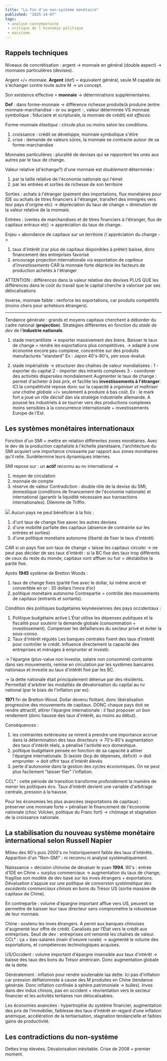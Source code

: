 ```yaml
---
title: "La fin d'un non-système monétaire"
published: "2025-14-07"
tags:
 - analyse contemporaine
 - critique de l'économie politique
 - marxisme
---
```


## Rappels techniques

Niveaux de concrétisation : argent -> monnaie en général (double aspect) -> monnaies particulières (devises).

Argent =/= monnaie.
**Argent** (def) = équivalent général, seule M capable de s'échanger contre toute autre M -> un concept.

Son existence effective = **monnaie** -> déterminations supplémentaires. 

**Def** : dans forme-monnaie -> différence richesse produite/à produire (entre monnaie-marchandise - or ou argent -, valeur déterminée VS monnaie symbolique : fiduciaire et scripturale, la monnaie de crédit) est *effacée*.

Forme-monnaie *élastique* : circule plus ou moins selon les conditions.
1) croissance : crédit se développe, monnaie symbolique s'étire
2) crise : demande de valeurs sûres, la monnaie se contracte autour de sa forme-marchandise

Monnaies particulières : pluralité de devises qui se *rapportent* les unes aux autres par le taux de change.

Valeur relative (d'échange?) d'une monnaie est *doublement* déterminée :
1) par la taille relative de l'économie nationale qui l'émet
2) par les entrées et sorties de richesse de son territoire

Sorties : achats à l'étranger (paiment des importations, flux monétaires pour IDE ou achats de titres financiers à l'étranger, transfert des immigrés vers leur pays d'origine etc) -> dépréciation du taux de change = diminution de la valeur relative de la monnaie.

Entrées : (ventes de marchandises et de titres financiers à l'étranger, flux de capitaux entraux etc) -> appréciation du taux de change.

Enjeu = abondance de capitaux sur un territoire // appréciation du change ->
1) taux d'intérêt (car plus de capitaux disponibles à préter) baisse, donc financement des entreprises favorisé
2) encourage projection internationale via exportation de *capitaux d'investissements* CAR la monnaie forte déprécie les facteurs de production achetés à l'étranger

ATTENTION : différences dans la valeur relative des devises PLUS QUE les différences dans le coût du travail que le capital cherche à valoriser par ses délocalisations

Inverse, monnaie faible : renforce les exportations, car produits compétitifs (moins chers pour acheteurs étrangers).

---

Tendance générale : grands et moyens capitaux cherchent à déborder du cadre national (**projection**). Stratégies différentes en fonction du *stade de dev* de l'**industrie nationale**.
1) stade mercantiliste -> exporter massivement des biens. Baisser le taux de change = rendre les exportations plus compétitives.
-> adapté à une économie encore peu complexe, concentrée sur des produits manufacturés "standard"
Ex : Japon 40's-80's, yen sous-évalué.

2) stade impérialiste -> structurer des chaînes de valeur mondialisées :
  1 - exporter du capital
  2 - importer des intrants complexes
  3 - coordoner des activités dispersées mondialement
Augmenter le taux de change : permet d'acheter *à bas prix*, et facilite les **investissements à l'étranger**.
ICI la compétitivité repose donc sur la capacité à *organiser et maîtriser une chaîne globale* =/= seulement à produire à bas coût.
Ex : le mark fort a joué un rôle décisif dan sla stratégie industrielle allemande. A poussé les industriels à se tourner vers des productions complexes moins sensibles à la concurrence internationale + investissements Europe de l'Est.

## Les systèmes monétaires internationaux

Fonction d'un SMI = mettre en relation différentes zones monétaires.
Avec le dev de la production capitaliste à l'échelle planétaaire, l'architecture du SMI acquiert une importance croissante par rapport aux zones monétaires qu'il relie. Surdétermine leurs dynamiques internes.

SMI repose sur : un **actif** reconnu au nv international ->
1) moyen de circulation
2) monnaie de compte
3) réserve de valeur
Contradiction : double rôle de la devise du SMI, domestique (conditions de financement de l'économie nationale) et international (garantir la liquidité nécessaire aux transactions internationales). Dilemme de Triffin.

![](@attachment/Clipboard_2025-06-12-13-11-52.png)
Aucun pays ne peut bénéficier à la fois :
1) d'unt taux de change fixe aavec les autres devises
2) d'une mobilité parfaite des capitaux (absence de contrainte sur les entrées et sorties)
3) d'une politique monétaire autonome (liberté de fixer le taux d'intérêt)

CAR si un pays fixe son taux de change + laisse les capitaux circuler -> ne peut pas décider de ses taux d'intérêt : si la BC fixe des taux trop différents de ceux du reste du monde, capitaux vont affluer ou fuir = déstabilise la parité fixe.

Après **1945** système de Bretton Woods :
1) taux de change fixes (parité fixe avec le dollar, lui même ancré et convertible en or : 35 dollars l’once d’or)
2) politique monétaire autonome
Contrepartie = contrôle des mouvements de capitaux (entrants et sortants).

Condition des politiques budgétaires keynéesiennes des pays occidentaux : 
1. Politique budgétaire active
L’État utilise les dépenses publiques et la fiscalité pour soutenir la demande globale (consommation + investissement). Compenser les défaillances du secteur privé et éviter la sous-conso.
2. Taux d’intérêt régulés
Les banques centrales fixent des taux d’intérêt pour contrôler le crédit. Influence directement la capacité des entreprises et ménages à emprunter et investir.

-> l'épargne (plus-value non investie, salaire non consommé) contrainte dans ses mouvements, remise en circulation par les systèmes bancaires nationaux et investie au taux d'intérêt fixé par les BC.

-> la dette nationale était principalement détenue par des résidents. Permettait d'arbitrer les modalités de dévalorisation du capital au nv national (par le biais de l'inflation par ex).

**1971** fin de Bretton-Wood. Dollar devenu flottant, donc libéralisation progressive des mouvements de capitaux.
DONC chaque pays doit se rendre attractif, attirer l'épargne internationale : il faut proposer un bon rendement (donc hausse des taux d'intérêt, au moins au début).

Conséquences :
1) les contraintes extérieures se mirent à prendre une importance accrue dans la détermination des taux directeurs -> 70's-80's augmentation des taux d'intérêt réels, a pénalisé l'activité eco domestique.
2) politique budgétaire pensée en fonction de sa capacité à attirer l'épargne internationale. Si laxiste (bcp de dépenses, déficit) -> doit emprunter -> doit offrir taux d'intérêt élevés
3) perte d'autonomie dans la gestion des cycles économiques. On ne peut plus facilement "laisser filer" l'inflation.

CCL° : cette période de transition transforme profondément la manière de mener les politiques éco. Taux d'intérêt devient une variable d'arbitrage centrale, pression à la hausse.

Pour les économies les plus avancées (exportations de capitaux) : préserver une monnaie forte = pénaliser le financement de l'économie nationale (choc Volcker, politique du Franc fort) -> chômage et stagnation de la croissance nationale.

## La stabilisation du nouveau système monétaire international selon Russell Napier

Milieu des 90's puis 2000's nv historiquement faible des taux d'intérêts. Apparition d'un "Non-SMI" : ni reconnu ni analysé systématiquement.

Naisssance = décision chinoise de dévaluer le yuan **1994**.
90's : entrée d'IDE en Chine + surplus commerciaux -> augmentation du taux de change, fragilise son modèle de dev basé sur les inves étrangers + exportations.
Dévaluation s'appuie sur une *politique de conversion systématique des excédents commerciaux chinois* en bons du Trésor US (sortie massive de capitaux de Chine).

En contrepartie : volume d'épargne important afflue vers US, peuvent se permettre de baisser leur taux directeur sans compromettre la robustesse de leur monnaie.

Chine : soutenu les inves étrangers. A permi aux banques chinoises d'augmenté leur offre de crédit. Canalisés par l’État vers le crédit aux entreprises. Seuil de dev : entreprises ont remonté les chaînes de valeur.
CCL° : ça + bas-salaires (main d'oeuvre rurale) -> augmenté le volume des exportations, et compétences technologiques acquises.

US/Occident : volume important d'épargne insensible aux taux d'intérêt -> baisse des taux des bons du Trésor américain. Donc augmentation globale de la dette. 

Généralement : inflation pour rendre soutenable laa dette. Ici pas d'inflation car pression déflationniste à cause des M produites en Chine (tendance générale. Donc inflation confinée à sphère patrimoniale -> bulles). Inves dans dev indus chinois, pas en occident + réorientation vers le secteur financier et les activités tertiaires non délocalisables.

Les économies avancées : hypertrophie du système financier, augmentation des prix de l’immobilier, faiblesse des taux d’intérêt en regard d’une inflation anémique, accélération de la tertiarisation, stagnation tendancielle et faibles gains de productivité.

## Les contradictions du non-système

Dettes trop élevées. Dévalorisation inévitable. 
Crise de 2008 = premier moment. 